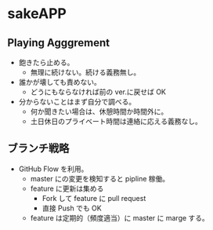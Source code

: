 # sakeAPP

## Playing Agggrement

- 飽きたら止める。
  - 無理に続けない。続ける義務無し。
- 誰かが壊しても責めない。
  - どうにもならなければ前の ver.に戻せば OK
- 分からないことはまず自分で調べる。
  - 何か聞きたい場合は、休憩時間か時間外に。
  - 土日休日のプライベート時間は連絡に応える義務なし。

## ブランチ戦略

- GitHub Flow を利用。
  - master にの変更を検知すると pipline 稼働。
  - feature に更新は集める
    - Fork して feature に pull request
    - 直接 Push でも OK
  - feature は定期的（頻度適当）に master に marge する。
